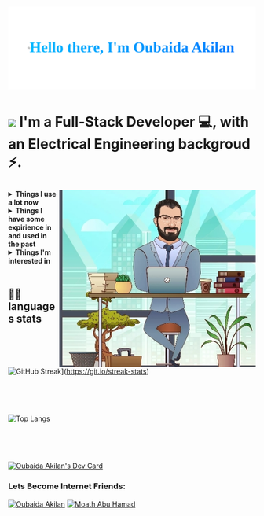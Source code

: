 <h1 align="center" > 

 <img src="https://github.com/OubaidaAkilan/OubaidaAkilan/blob/main/hellothere.svg" width="600px">

</h1>

<h1> 

<p align="left"> 
 <img  src="https://raw.githubusercontent.com/MartinHeinz/MartinHeinz/master/wave.gif" width="55px">
 I'm a Full-Stack Developer 💻, with an Electrical Engineering backgroud ⚡.  
</p>  
 
 
 <img  align="right" src="https://github.com/OubaidaAkilan/OubaidaAkilan/blob/main/githubImg.jpeg" width="400px">
</h1>

<details>
  <summary><b>Things I use a lot now</b></summary>
  <br/>
<picture>
  <!-- JavaScript -->
  <source media="(prefers-color-scheme: dark)" srcset="https://img.shields.io/badge/JavaScript-2e3440.svg?&logo=javascript&logoColor=f7df1e">
  <source media="(prefers-color-scheme: light)" srcset="https://img.shields.io/badge/JavaScript-eceff4.svg?&logo=javascript&logoColor=f7df1e">
  <img class="icon" alt="JavaScript" src="https://img.shields.io/badge/JavaScript-2e3440.svg?&logo=javascript&logoColor=f7df1e">
</picture>

 <picture>
  <!-- Node.js Icon -->
  <source media="(prefers-color-scheme: dark)" srcset="https://img.shields.io/badge/Node.js-2e3440.svg?&logo=node.js&logoColor=339933">
  <source media="(prefers-color-scheme: light)" srcset="https://img.shields.io/badge/Node.js-eceff4.svg?&logo=node.js&logoColor=339933">
  <img alt="Node.js" src="https://img.shields.io/badge/Node.js-2e3440.svg?&logo=node.js&logoColor=339933">
</picture>

<picture>
  <!-- Express Icon -->
  <source media="(prefers-color-scheme: dark)" srcset="https://img.shields.io/badge/Express-2e3440.svg?&logo=express&logoColor=FFFFFF">
  <source media="(prefers-color-scheme: light)" srcset="https://img.shields.io/badge/Express-eceff4.svg?&logo=express&logoColor=FFFFFF">
  <img alt="Express" src="https://img.shields.io/badge/Express-2e3440.svg?&logo=express&logoColor=FFFFFF">
</picture>

<picture>
  <!-- MongoDB Icon -->
  <source media="(prefers-color-scheme: dark)" srcset="https://img.shields.io/badge/MongoDB-2e3440.svg?&logo=mongodb&logoColor=47A248">
  <source media="(prefers-color-scheme: light)" srcset="https://img.shields.io/badge/MongoDB-eceff4.svg?&logo=mongodb&logoColor=47A248">
  <img alt="MongoDB" src="https://img.shields.io/badge/MongoDB-2e3440.svg?&logo=mongodb&logoColor=47A248">
</picture>


 <picture>
  <!-- Mongoose Icon -->
  <source media="(prefers-color-scheme: dark)" srcset="https://img.shields.io/badge/Mongoose-2e3440.svg?&logo=mongoose&logoColor=880000">
  <source media="(prefers-color-scheme: light)" srcset="https://img.shields.io/badge/Mongoose-eceff4.svg?&logo=mongoose&logoColor=880000">
  <img alt="Mongoose" src="https://img.shields.io/badge/Mongoose-2e3440.svg?&logo=mongoose&logoColor=880000">
</picture>

<picture>
  <!-- Axios Icon -->
  <source media="(prefers-color-scheme: dark)" srcset="https://img.shields.io/badge/Axios-2e3440.svg?&logo=axios&logoColor=61DAFB">
  <source media="(prefers-color-scheme: light)" srcset="https://img.shields.io/badge/Axios-eceff4.svg?&logo=axios&logoColor=61DAFB">
  <img alt="Axios" src="https://img.shields.io/badge/Axios-2e3440.svg?&logo=axios&logoColor=61DAFB">
</picture>
 
  <br>
 
 <picture>
  <!-- HTML -->
  <source media="(prefers-color-scheme: dark)" srcset="https://img.shields.io/badge/HTML-2e3440.svg?&logo=html5&logoColor=e34c26">
  <source media="(prefers-color-scheme: light)" srcset="https://img.shields.io/badge/HTML-eceff4.svg?&logo=html5&logoColor=e34c26">
  <img class="icon" alt="HTML" src="https://img.shields.io/badge/HTML-2e3440.svg?&logo=html5&logoColor=e34c26">
</picture>

<picture>
  <!-- CSS -->
  <source media="(prefers-color-scheme: dark)" srcset="https://img.shields.io/badge/CSS-2e3440.svg?&logo=css3&logoColor=1572b6">
  <source media="(prefers-color-scheme: light)" srcset="https://img.shields.io/badge/CSS-eceff4.svg?&logo=css3&logoColor=1572b6">
  <img class="icon" alt="CSS" src="https://img.shields.io/badge/CSS-2e3440.svg?&logo=css3&logoColor=1572b6">
</picture>
 <picture>
  <!-- React Bootstrap Icon -->
  <source media="(prefers-color-scheme: dark)" srcset="https://img.shields.io/badge/React%20Bootstrap-2e3440.svg?&logo=bootstrap&logoColor=61DAFB">
  <source media="(prefers-color-scheme: light)" srcset="https://img.shields.io/badge/React%20Bootstrap-eceff4.svg?&logo=bootstrap&logoColor=61DAFB">
  <img alt="React Bootstrap" src="https://img.shields.io/badge/React%20Bootstrap-2e3440.svg?&logo=bootstrap&logoColor=61DAFB">
</picture>

<picture>
  <!-- Material UI Icon -->
  <source media="(prefers-color-scheme: dark)" srcset="https://img.shields.io/badge/Material%20UI-2e3440.svg?&logo=material-ui&logoColor=0081CB">
  <source media="(prefers-color-scheme: light)" srcset="https://img.shields.io/badge/Material%20UI-eceff4.svg?&logo=material-ui&logoColor=0081CB">
  <img alt="Material UI" src="https://img.shields.io/badge/Material%20UI-2e3440.svg?&logo=material-ui&logoColor=0081CB">
</picture>

<picture>
  <!-- Tailwind CSS Icon -->
  <source media="(prefers-color-scheme: dark)" srcset="https://img.shields.io/badge/Tailwind%20CSS-2e3440.svg?&logo=tailwind-css&logoColor=38B2AC">
  <source media="(prefers-color-scheme: light)" srcset="https://img.shields.io/badge/Tailwind%20CSS-eceff4.svg?&logo=tailwind-css&logoColor=38B2AC">
  <img alt="Tailwind CSS" src="https://img.shields.io/badge/Tailwind%20CSS-2e3440.svg?&logo=tailwind-css&logoColor=38B2AC">
</picture>
 
 <picture>
  <!-- Sass Icon -->
  <source media="(prefers-color-scheme: dark)" srcset="https://img.shields.io/badge/Sass-2e3440.svg?&logo=sass&logoColor=CC6699">
  <source media="(prefers-color-scheme: light)" srcset="https://img.shields.io/badge/Sass-eceff4.svg?&logo=sass&logoColor=CC6699">
  <img alt="Sass" src="https://img.shields.io/badge/Sass-2e3440.svg?&logo=sass&logoColor=CC6699">
</picture>
 <br>
<picture>
  <!-- ReactJS Icon -->
  <source media="(prefers-color-scheme: dark)" srcset="https://img.shields.io/badge/React-2e3440.svg?&logo=react&logoColor=61DAFB">
  <source media="(prefers-color-scheme: light)" srcset="https://img.shields.io/badge/React-eceff4.svg?&logo=react&logoColor=61DAFB">
  <img alt="React" src="https://img.shields.io/badge/React-2e3440.svg?&logo=react&logoColor=61DAFB">
</picture>

<picture>
  <!-- React Hooks Icon -->
  <source media="(prefers-color-scheme: dark)" srcset="https://img.shields.io/badge/React%20Hooks-2e3440.svg?&logo=react&logoColor=61DAFB">
  <source media="(prefers-color-scheme: light)" srcset="https://img.shields.io/badge/React%20Hooks-eceff4.svg?&logo=react&logoColor=61DAFB">
  <img alt="React Hooks" src="https://img.shields.io/badge/React%20Hooks-2e3440.svg?&logo=react&logoColor=61DAFB">
</picture>
 
  <picture>
   <!-- ReactQuery -->
    <source media="(prefers-color-scheme: dark)" srcset="https://img.shields.io/badge/React%20Query-2e3440.svg?&logo=reactquery&logoColor=ff4154">
    <source media="(prefers-color-scheme: light)"srcset="https://img.shields.io/badge/React%20Query-eceff4.svg?&logo=reactquery&logoColor=ff4154">
    <img alt="ReactQuery" src="https://img.shields.io/badge/React%20Query-eceff4.svg?&logo=reactquery&logoColor=ff4154">
  </picture>
 
  <picture>
   <!-- React Router -->
    <source media="(prefers-color-scheme: dark)" srcset="https://img.shields.io/badge/React%20Router-2e3440.svg?&logo=reactrouter&logoColor=white">
    <source media="(prefers-color-scheme: light)"srcset="https://img.shields.io/badge/React%20Router-eceff4.svg?&logo=reactrouter&logoColor=black">
    <img alt="ReactRouter" src="https://img.shields.io/badge/React%20Router-eceff4.svg?&logo=reactrouter&logoColor=white">
  </picture>
 
 <picture>
  <!-- Chart.js Icon -->
  <source media="(prefers-color-scheme: dark)" srcset="https://img.shields.io/badge/Chart.js-2e3440.svg?&logo=chart-dot-js&logoColor=FF6384">
  <source media="(prefers-color-scheme: light)" srcset="https://img.shields.io/badge/Chart.js-eceff4.svg?&logo=chart-dot-js&logoColor=FF6384">
  <img alt="Chart.js" src="https://img.shields.io/badge/Chart.js-2e3440.svg?&logo=chart-dot-js&logoColor=FF6384">
</picture>
 
  <br>
 
  <picture>
    <source media="(prefers-color-scheme: dark)" srcset="https://img.shields.io/badge/Git-2e3440.svg?&logo=git&logoColor=f74d27">
    <source media="(prefers-color-scheme: light)"srcset="https://img.shields.io/badge/Git-eceff4.svg?&logo=git&logoColor=f74d27">
    <img alt="Git" src="https://img.shields.io/badge/Git-eceff4.svg?&logo=git&logoColor=f74d27">
  </picture>
  <picture>
    <source media="(prefers-color-scheme: dark)" srcset="https://img.shields.io/badge/GitHub-2e3440.svg?&logo=github&logoColor=white">
    <source media="(prefers-color-scheme: light)"srcset="https://img.shields.io/badge/GitHub-eceff4.svg?&logo=github&logoColor=black">
    <img alt="GitHub" src="https://img.shields.io/badge/GitHub-eceff4.svg?&logo=github&logoColor=white">
  </picture>
  <picture>
    <source media="(prefers-color-scheme: dark)" srcset="https://img.shields.io/badge/Github%20Actions-2e3440.svg?&logo=github-actions&logoColor=2088FF">
    <source media="(prefers-color-scheme: light)"srcset="https://img.shields.io/badge/Github%20Actions-eceff4.svg?&logo=github-actions&logoColor=2088FF">
    <img alt="GithubActions" src="https://img.shields.io/badge/Github%20Actions-eceff4.svg?&logo=github-actions&logoColor=2088FF">
  </picture>
  <br>
 <picture>
  <!-- Postman Icon -->
  <source media="(prefers-color-scheme: dark)" srcset="https://img.shields.io/badge/Postman-2e3440.svg?&logo=postman&logoColor=FF6C37">
  <source media="(prefers-color-scheme: light)" srcset="https://img.shields.io/badge/Postman-eceff4.svg?&logo=postman&logoColor=FF6C37">
  <img alt="Postman" src="https://img.shields.io/badge/Postman-2e3440.svg?&logo=postman&logoColor=FF6C37">
</picture>
 
  <picture>
   <!-- VS Code -->
    <source media="(prefers-color-scheme: dark)" srcset="https://img.shields.io/badge/VS%20Code-2e3440.svg?&logo=visual-studio-code&logoColor=007ACC">
    <source media="(prefers-color-scheme: light)"srcset="https://img.shields.io/badge/VS%20Code-eceff4.svg?&logo=visual-studio-code&logoColor=007ACC">
    <img alt="VSCode" src="https://img.shields.io/badge/VS%20Code-eceff4.svg?&logo=visual-studio-code&logoColor=007ACC">
  </picture>

 
</details>


<details>
  <summary><b>Things I have some expirience in and used in the past</b></summary>
  <br/>
 <picture>
  <!-- Dart -->
  <source media="(prefers-color-scheme: dark)" srcset="https://img.shields.io/badge/Dart-2e3440.svg?&logo=dart&logoColor=0175c2">
  <source media="(prefers-color-scheme: light)" srcset="https://img.shields.io/badge/Dart-eceff4.svg?&logo=dart&logoColor=0175c2">
  <img class="icon" alt="Dart" src="https://img.shields.io/badge/Dart-2e3440.svg?&logo=dart&logoColor=0175c2">
</picture>
 <picture>
  <!-- Flutter -->
  <source media="(prefers-color-scheme: dark)" srcset="https://img.shields.io/badge/Flutter-2e3440.svg?&logo=flutter&logoColor=02569B">
  <source media="(prefers-color-scheme: light)" srcset="https://img.shields.io/badge/Flutter-eceff4.svg?&logo=flutter&logoColor=02569B">
  <img alt="Flutter" src="https://img.shields.io/badge/Flutter-2e3440.svg?&logo=flutter&logoColor=02569B">
</picture>
 <picture>
  <!-- MySQL Icon -->
  <source media="(prefers-color-scheme: dark)" srcset="https://img.shields.io/badge/MySQL-2e3440.svg?&logo=mysql&logoColor=4479A1">
  <source media="(prefers-color-scheme: light)" srcset="https://img.shields.io/badge/MySQL-eceff4.svg?&logo=mysql&logoColor=4479A1">
  <img alt="MySQL" src="https://img.shields.io/badge/MySQL-2e3440.svg?&logo=mysql&logoColor=4479A1">
</picture>
 <br/>
 <picture>
  <!-- PostgreSQL Icon -->
  <source media="(prefers-color-scheme: dark)" srcset="https://img.shields.io/badge/PostgreSQL-2e3440.svg?&logo=postgresql&logoColor=336791">
  <source media="(prefers-color-scheme: light)" srcset="https://img.shields.io/badge/PostgreSQL-eceff4.svg?&logo=postgresql&logoColor=336791">
  <img alt="PostgreSQL" src="https://img.shields.io/badge/PostgreSQL-2e3440.svg?&logo=postgresql&logoColor=336791">
</picture>
 <picture>
  <!-- Sequelize Icon -->
  <source media="(prefers-color-scheme: dark)" srcset="https://img.shields.io/badge/Sequelize-2e3440.svg?&logo=sequelize&logoColor=52B0E7">
  <source media="(prefers-color-scheme: light)" srcset="https://img.shields.io/badge/Sequelize-eceff4.svg?&logo=sequelize&logoColor=52B0E7">
  <img alt="Sequelize" src="https://img.shields.io/badge/Sequelize-2e3440.svg?&logo=sequelize&logoColor=52B0E7">
</picture>
<picture>
   <!-- Insomnia -->
    <source media="(prefers-color-scheme: dark)" srcset="https://img.shields.io/badge/Insomnia-2e3440.svg?&logo=insomnia&logoColor=5e01d4">
    <source media="(prefers-color-scheme: light)"srcset="https://img.shields.io/badge/Insomnia-eceff4.svg?&logo=insomnia&logoColor=5e01d4">
    <img alt="Insomnia" src="https://img.shields.io/badge/Insomnia-eceff4.svg?&logo=insomnia&logoColor=5e01d4">
</picture>  
   <picture>
   <!-- Firebase -->
    <source media="(prefers-color-scheme: dark)" srcset="https://img.shields.io/badge/Firebase-2e3440.svg?&logo=firebase&logoColor=FFCA28">
    <source media="(prefers-color-scheme: light)"srcset="https://img.shields.io/badge/Firebase-eceff4.svg?&logo=firebase&logoColor=FFCA28">
    <img alt="Firebase" src="https://img.shields.io/badge/Firebase-eceff4.svg?&logo=firebase&logoColor=FFCA28">
  </picture>
   </details>

 
 
 <details>
    <summary><b>Things I'm interested in</b></summary>
    <br/>
     <picture>
    <!-- Next.js Icon -->
    <source media="(prefers-color-scheme: dark)" srcset="https://img.shields.io/badge/Next.js-2e3440.svg?&logo=next.js&logoColor=white">
    <source media="(prefers-color-scheme: light)" srcset="https://img.shields.io/badge/Next.js-eceff4.svg?&logo=next.js&logoColor=white">
    <img alt="Next.js" src="https://img.shields.io/badge/Next.js-2e3440.svg?&logo=next.js&logoColor=white">
  </picture>

  <picture>
    <!-- TypeScript Icon -->
    <source media="(prefers-color-scheme: dark)" srcset="https://img.shields.io/badge/TypeScript-2e3440.svg?&logo=typescript&logoColor=3278c7">
    <source media="(prefers-color-scheme: light)" srcset="https://img.shields.io/badge/TypeScript-eceff4.svg?&logo=typescript&logoColor=3278c7">
    <img alt="TypeScript" src="https://img.shields.io/badge/TypeScript-2e3440.svg?&logo=typescript&logoColor=3278c7">
  </picture>
    <br/>
    <picture>
    <!-- Python Icon -->
    <source media="(prefers-color-scheme: dark)" srcset="https://img.shields.io/badge/Python-2e3440.svg?&logo=python&logoColor=3776AB">
    <source media="(prefers-color-scheme: light)" srcset="https://img.shields.io/badge/Python-eceff4.svg?&logo=python&logoColor=3776AB">
    <img alt="Python" src="https://img.shields.io/badge/Python-2e3440.svg?&logo=python&logoColor=3776AB">
  </picture>

  <picture>
    <!-- Django Icon -->
    <source media="(prefers-color-scheme: dark)" srcset="https://img.shields.io/badge/Django-2e3440.svg?&logo=django&logoColor=092E20">
    <source media="(prefers-color-scheme: light)" srcset="https://img.shields.io/badge/Django-eceff4.svg?&logo=django&logoColor=092E20">
    <img alt="Django" src="https://img.shields.io/badge/Django-2e3440.svg?&logo=django&logoColor=092E20">
  </picture>
  <picture>
   <!-- Flask Icon -->
    <source media="(prefers-color-scheme: dark)" srcset="https://img.shields.io/badge/Flask-000000.svg?&logo=flask&logoColor=white">
    <source media="(prefers-color-scheme: light)" srcset="https://img.shields.io/badge/Flask-000000.svg?&logo=flask&logoColor=black">
    <img alt="Flask" src="https://img.shields.io/badge/Flask-000000.svg?&logo=flask&logoColor=black">
  </picture>
    <br/>
  <picture>
    <!-- Docker Icon -->
    <source media="(prefers-color-scheme: dark)" srcset="https://img.shields.io/badge/Docker-2e3440.svg?&logo=docker&logoColor=2496ED">
    <source media="(prefers-color-scheme: light)" srcset="https://img.shields.io/badge/Docker-eceff4.svg?&logo=docker&logoColor=2496ED">
    <img alt="Docker" src="https://img.shields.io/badge/Docker-2e3440.svg?&logo=docker&logoColor=2496ED">
  </picture>
 </details>
  
  
 <br/>

<h2>👩‍💻 languages stats</h2>
<br>
 
![GitHub Streak](http://github-readme-streak-stats.herokuapp.com?user=oubaidaakilan&hide_border=true&exclude_days=Fri&card_width=505)](https://git.io/streak-stats)

<br>
<br>
<br>

![Top Langs](https://github-readme-stats.vercel.app/api/top-langs/?username=oubaidaakilan&layout=compact)
<!-- [![Top Langs](https://github-readme-stats.vercel.app/api/top-langs/?username=oubaidaakilan)](https://github.com/anuraghazra/github-readme-stats) -->


<br>
<br>
<br>


<a href="https://app.daily.dev/Oubaidaakilan"><img src="https://api.daily.dev/devcards/3082bfff60404670aeeff21c71279859.png?r=864" width="400" alt="Oubaida Akilan's Dev Card"/></a>

<h3 >Lets Become Internet Friends:</h3>
<div align="left">
<p><a href="https://www.linkedin.com/in/oubaida-akilan-312470120/" target="blank"><img align="center" src="https://www.svgrepo.com/show/176736/linkedin-social-media.svg" alt="Oubaida Akilan" height="30" width="40" /></a> <a href="mailto:oubaida.jehad@outlook.com" target="blank"><img align="center" src="https://www.svgrepo.com/show/49695/mail.svg" alt="Moath Abu Hamad" height="30" width="40" /></a></p>
</div>

<!--
**Oubaidaakilan/Oubaidaakilan** is a ✨ _special_ ✨ repository because its `README.md` (this file) appears on your GitHub profile.

Here are some ideas to get you started:

- 🔭 I’m currently working on ...
- 🌱 I’m currently learning ...
- 👯 I’m looking to collaborate on ...
- 🤔 I’m looking for help with ...
- 💬 Ask me about ...
- 📫 How to reach me: ...
- 😄 Pronouns: ...
- ⚡ Fun fact: ...
-->
